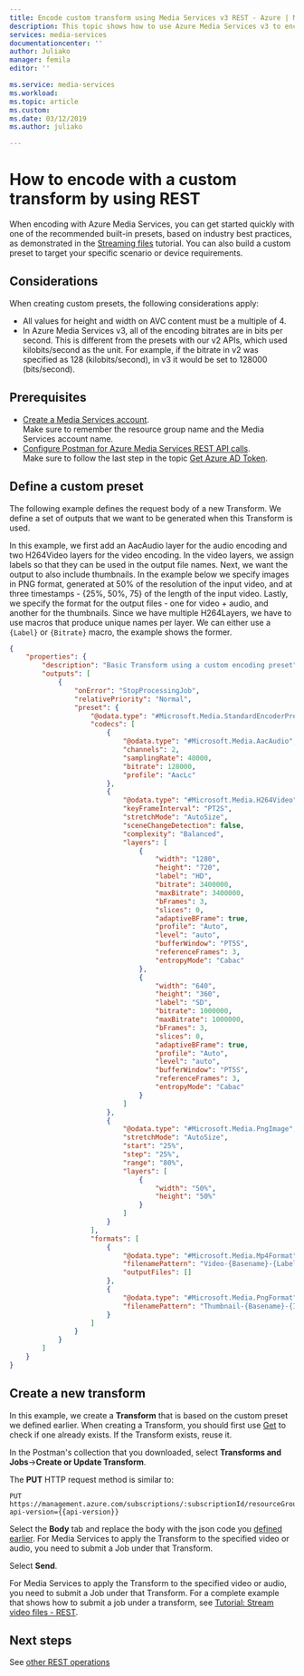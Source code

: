 ```yaml
---
title: Encode custom transform using Media Services v3 REST - Azure | Microsoft Docs
description: This topic shows how to use Azure Media Services v3 to encode a custom transform using REST.
services: media-services
documentationcenter: ''
author: Juliako
manager: femila
editor: ''

ms.service: media-services
ms.workload: 
ms.topic: article
ms.custom: 
ms.date: 03/12/2019
ms.author: juliako

---
```


# How to encode with a custom transform by using REST

When encoding with Azure Media Services, you can get started quickly with one of the recommended built-in presets, based on industry best practices, as demonstrated in the [Streaming files](stream-files-tutorial-with-rest.md#create-a-transform) tutorial. You can also build a custom preset to target your specific scenario or device requirements.

## Considerations

When creating custom presets, the following considerations apply:

* All values for height and width on AVC content must be a multiple of 4.
* In Azure Media Services v3, all of the encoding bitrates are in bits per second. This is different from the presets with our v2 APIs, which used kilobits/second as the unit. For example, if the bitrate in v2 was specified as 128 (kilobits/second), in v3 it would be set to 128000 (bits/second).

## Prerequisites 

- [Create a Media Services account](create-account-cli-how-to.md). <br/>Make sure to remember the resource group name and the Media Services account name. 
- [Configure Postman for Azure Media Services REST API calls](media-rest-apis-with-postman.md).<br/>Make sure to follow the last step in the topic [Get Azure AD Token](media-rest-apis-with-postman.md#get-azure-ad-token). 

## Define a custom preset

The following example defines the request body of a new Transform. We define a set of outputs that we want to be generated when this Transform is used. 

In this example, we first add an AacAudio layer for the audio encoding and two H264Video layers for the video encoding. In the video layers, we assign labels so that they can be used in the output file names. Next, we want the output to also include thumbnails. In the example below we specify images in PNG format, generated at 50% of the resolution of the input video, and at three timestamps - {25%, 50%, 75} of the length of the input video. Lastly, we specify the format for the output files - one for video + audio, and another for the thumbnails. Since we have multiple H264Layers, we have to use macros that produce unique names per layer. We can either use a `{Label}` or `{Bitrate}` macro, the example shows the former.

```json
{
    "properties": {
        "description": "Basic Transform using a custom encoding preset",
        "outputs": [
            {
                "onError": "StopProcessingJob",
                "relativePriority": "Normal",
                "preset": {
                    "@odata.type": "#Microsoft.Media.StandardEncoderPreset",
                    "codecs": [
                        {
                            "@odata.type": "#Microsoft.Media.AacAudio",
                            "channels": 2,
                            "samplingRate": 48000,
                            "bitrate": 128000,
                            "profile": "AacLc"
                        },
                        {
                            "@odata.type": "#Microsoft.Media.H264Video",
                            "keyFrameInterval": "PT2S",
                            "stretchMode": "AutoSize",
                            "sceneChangeDetection": false,
                            "complexity": "Balanced",
                            "layers": [
                                {
                                    "width": "1280",
                                    "height": "720",
                                    "label": "HD",
                                    "bitrate": 3400000,
                                    "maxBitrate": 3400000,
                                    "bFrames": 3,
                                    "slices": 0,
                                    "adaptiveBFrame": true,
                                    "profile": "Auto",
                                    "level": "auto",
                                    "bufferWindow": "PT5S",
                                    "referenceFrames": 3,
                                    "entropyMode": "Cabac"
                                },
                                {
                                    "width": "640",
                                    "height": "360",
                                    "label": "SD",
                                    "bitrate": 1000000,
                                    "maxBitrate": 1000000,
                                    "bFrames": 3,
                                    "slices": 0,
                                    "adaptiveBFrame": true,
                                    "profile": "Auto",
                                    "level": "auto",
                                    "bufferWindow": "PT5S",
                                    "referenceFrames": 3,
                                    "entropyMode": "Cabac"
                                }
                            ]
                        },
                        {
                            "@odata.type": "#Microsoft.Media.PngImage",
                            "stretchMode": "AutoSize",
                            "start": "25%",
                            "step": "25%",
                            "range": "80%",
                            "layers": [
                                {
                                    "width": "50%",
                                    "height": "50%"
                                }
                            ]
                        }
                    ],
                    "formats": [
                        {
                            "@odata.type": "#Microsoft.Media.Mp4Format",
                            "filenamePattern": "Video-{Basename}-{Label}{Extension}",
                            "outputFiles": []
                        },
                        {
                            "@odata.type": "#Microsoft.Media.PngFormat",
                            "filenamePattern": "Thumbnail-{Basename}-{Index}{Extension}"
                        }
                    ]
                }
            }
        ]
    }
}

```

## Create a new transform  

In this example, we create a **Transform** that is based on the custom preset we defined earlier. When creating a Transform, you should first use [Get](https://docs.microsoft.com/rest/api/media/transforms/get) to check if one already exists. If the Transform exists, reuse it. 

In the Postman's collection that you downloaded, select **Transforms and Jobs**->**Create or Update Transform**.

The **PUT** HTTP request method is similar to:

```
PUT https://management.azure.com/subscriptions/:subscriptionId/resourceGroups/:resourceGroupName/providers/Microsoft.Media/mediaServices/:accountName/transforms/:transformName?api-version={{api-version}}
```

Select the **Body** tab and replace the body with the json code you [defined earlier](#define-a-custom-preset). For Media Services to apply the Transform to the specified video or audio, you need to submit a Job under that Transform.

Select **Send**. 

For Media Services to apply the Transform to the specified video or audio, you need to submit a Job under that Transform. For a complete example that shows how to submit a job under a transform, see [Tutorial: Stream video files - REST](stream-files-tutorial-with-rest.md).

## Next steps

See [other REST operations](https://docs.microsoft.com/rest/api/media/)
